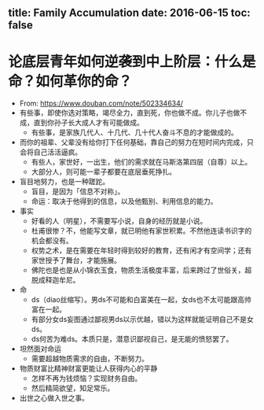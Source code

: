 title: Family Accumulation
date: 2016-06-15
toc: false
---

# 论底层青年如何逆袭到中上阶层：什么是命？如何革你的命？

- From: <https://www.douban.com/note/502334634/>
- 有些事，即使你选对策略，竭尽全力，直到死，你也做不成。你儿子也做不成，直到你孙子长大成人才有可能做成。
    - 有些事，是家族几代人、十几代、几十代人奋斗不息的才能做成的。
- 而你的祖辈、父辈没有给你打下任何基础，靠自己的努力在短时间内完成，只会将自己活活逼疯。
    - 有些人，家世好，一出生，他们的需求就在马斯洛第四层（自尊）以上。
    - 大部分人，则可能一辈子都要在底层垂死挣扎。
- 盲目地努力，也是一种蹉跎。
    - 盲目，是因为「信息不对称」。
    - 命运：取决于他得到的信息，以及他甄别、利用信息的能力。
- 事实
    - 好看的人（明星），不需要写小说，自身的经历就是小说。
    - 杜甫很惨？不，他能写文章，就已明他有家世积累。不然他连读书识字的机会都没有。
    - 权势之术，是在需要在年轻时得到较好的教育，还有闲才有空间学；还有家世授予了舞台，才能施展。
    - 佛陀也是也是从小锦衣玉食，物质生活极度丰富，后来跨过了世俗关，超脱成释迦牟尼。
- 命
    - ds（diao丝缩写）。男ds不可能和白富美在一起，女ds也不太可能跟高帅富在一起。
    - 有部分女ds妄图通过鄙视男ds以示优越，错以为这样就能证明自己不是女ds。
    - ds何苦为难ds。本质只是，潜意识鄙视自己，是无能的愤怒罢了。
- 坦然面对命运
    - 需要超越物质需求的自由，不断努力。
- 物质财富比精神财富更能让人获得内心的平静
    - 怎样不再为钱烦恼？实现财务自由。
    - 然后精简欲望，知足常乐。
- 出世之心做入世之事。
